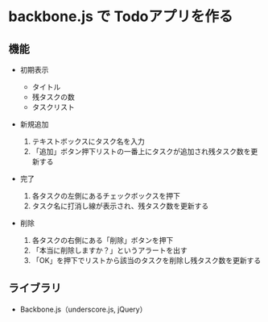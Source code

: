 # backbone.js で Todoアプリを作る

## 機能
* 初期表示
  - タイトル
  - 残タスクの数
  - タスクリスト

* 新規追加
  1. テキストボックスにタスク名を入力
  2. 「追加」ボタン押下リストの一番上にタスクが追加され残タスク数を更新する

* 完了
  1. 各タスクの左側にあるチェックボックスを押下
  2. タスク名に打消し線が表示され、残タスク数を更新する

* 削除
  1. 各タスクの右側にある「削除」ボタンを押下
  2. 「本当に削除しますか？」というアラートを出す
  3. 「OK」を押下でリストから該当のタスクを削除し残タスク数を更新する

## ライブラリ
* Backbone.js（underscore.js, jQuery）
